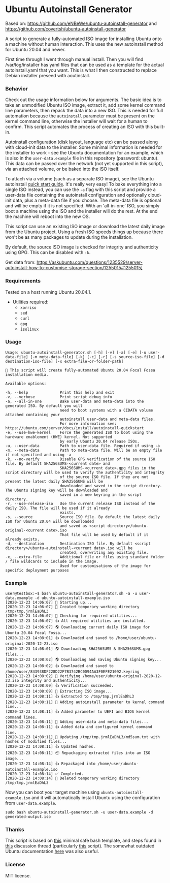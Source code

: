 # Ubuntu Autoinstall Generator
Based on: https://github.com/eNBeWe/ubuntu-autoinstall-generator and https://github.com/covertsh/ubuntu-autoinstall-generator

A script to generate a fully-automated ISO image for installing Ubuntu onto a machine without human interaction. This uses the new autoinstall method
for Ubuntu 20.04 and newer.

First time through I went through manual install. Then you will find /var/log/installer has yaml files that can be used as a template for the actual autoinstall.yaml that you want. This is what I then constructed to replace Debian installer preseed with aoutinstall.

### Behavior
Check out the usage information below for arguments. The basic idea is to take an unmodified Ubuntu ISO image, extract it, add some kernel command line parameters, then repack the data into a new ISO. This is needed for full automation because the ```autoinstall``` parameter must be present on the kernel command line, otherwise the installer will wait for a human to confirm. This script automates the process of creating an ISO with this built-in.

Autoinstall configuration (disk layout, language etc) can be passed along with cloud-init data to the installer. Some minimal information is needed for
the installer to work - see the Ubuntu documentation for an example, which is also in the ```user-data.example``` file in this repository (password: ubuntu). This data can be passed over the network (not yet supported in this script), via an attached volume, or be baked into the ISO itself.

To attach via a volume (such as a separate ISO image), see the Ubuntu autoinstall [quick start guide](https://ubuntu.com/server/docs/install/autoinstall-quickstart). It's really very easy! To bake everything into a single ISO instead, you can use the ```-a``` flag with this script and provide a user-data file containing the autoinstall configuration and optionally cloud-init data, plus a meta-data file if you choose. The meta-data file is optional and will be empty if it is not specified. With an 'all-in-one' ISO, you simply boot a machine using the ISO and the installer will do the rest. At the end the machine will reboot into the new OS.

This script can use an existing ISO image or download the latest daily image from the Ubuntu project. Using a fresh ISO speeds things up because there won't be as many packages to update during the installation.

By default, the source ISO image is checked for integrity and authenticity using GPG. This can be disabled with ```-k```.

Get data from: https://askubuntu.com/questions/1235529/server-autoinstall-how-to-customise-storage-section/1255015#1255015]

### Requirements
Tested on a host running Ubuntu 20.04.1.
- Utilities required:
    - ```xorriso```
    - ```sed```
    - ```curl```
    - ```gpg```
    - ```isolinux```

### Usage
```
Usage: ubuntu-autoinstall-generator.sh [-h] [-v] [-a] [-e] [-u user-data-file] [-m meta-data-file] [-k] [-c] [-r] [-s source-iso-file] [-d destination-iso-file] [-x extra-file-or-folder-path]

💁 This script will create fully-automated Ubuntu 20.04 Focal Fossa installation media.

Available options:

-h, --help              Print this help and exit
-v, --verbose           Print script debug info
-a, --all-in-one        Bake user-data and meta-data into the generated ISO. By default you will
                        need to boot systems with a CIDATA volume attached containing your
                        autoinstall user-data and meta-data files.
                        For more information see: https://ubuntu.com/server/docs/install/autoinstall-quickstart
-e, --use-hwe-kernel    Force the generated ISO to boot using the hardware enablement (HWE) kernel. Not supported
                        by early Ubuntu 20.04 release ISOs.
-u, --user-data         Path to user-data file. Required if using -a
-m, --meta-data         Path to meta-data file. Will be an empty file if not specified and using -a
-k, --no-verify         Disable GPG verification of the source ISO file. By default SHA256SUMS-<current date> and
                        SHA256SUMS-<current date>.gpg files in the script directory will be used to verify the authenticity and integrity
                        of the source ISO file. If they are not present the latest daily SHA256SUMS will be
                        downloaded and saved in the script directory. The Ubuntu signing key will be downloaded and
                        saved in a new keyring in the script directory.
-r, --use-release-iso   Use the current release ISO instead of the daily ISO. The file will be used if it already
                        exists.
-s, --source            Source ISO file. By default the latest daily ISO for Ubuntu 20.04 will be downloaded
                        and saved as <script directory>/ubuntu-original-<current date>.iso
                        That file will be used by default if it already exists.
-d, --destination       Destination ISO file. By default <script directory>/ubuntu-autoinstall-<current date>.iso will be
                        created, overwriting any existing file.
-x, --extra-file        Additional file or files using standard folder / file wildcards to include in the image.
                        Used for customisations of the image for specific deployment purposes
```

### Example
```
user@testbox:~$ bash ubuntu-autoinstall-generator.sh -a -u user-data.example -d ubuntu-autoinstall-example.iso
[2020-12-23 14:06:07] 👶 Starting up...
[2020-12-23 14:06:07] 📁 Created temporary working directory /tmp/tmp.jrmlEaDhL3
[2020-12-23 14:06:07] 🔎 Checking for required utilities...
[2020-12-23 14:06:07] 👍 All required utilities are installed.
[2020-12-23 14:06:07] 🌎 Downloading current daily ISO image for Ubuntu 20.04 Focal Fossa...
[2020-12-23 14:08:01] 👍 Downloaded and saved to /home/user/ubuntu-original-2020-12-23.iso
[2020-12-23 14:08:01] 🌎 Downloading SHA256SUMS & SHA256SUMS.gpg files...
[2020-12-23 14:08:02] 🌎 Downloading and saving Ubuntu signing key...
[2020-12-23 14:08:02] 👍 Downloaded and saved to /home/user/843938DF228D22F7B3742BC0D94AA3F0EFE21092.keyring
[2020-12-23 14:08:02] 🔐 Verifying /home/user/ubuntu-original-2020-12-23.iso integrity and authenticity...
[2020-12-23 14:08:09] 👍 Verification succeeded.
[2020-12-23 14:08:09] 🔧 Extracting ISO image...
[2020-12-23 14:08:11] 👍 Extracted to /tmp/tmp.jrmlEaDhL3
[2020-12-23 14:08:11] 🧩 Adding autoinstall parameter to kernel command line...
[2020-12-23 14:08:11] 👍 Added parameter to UEFI and BIOS kernel command lines.
[2020-12-23 14:08:11] 🧩 Adding user-data and meta-data files...
[2020-12-23 14:08:11] 👍 Added data and configured kernel command line.
[2020-12-23 14:08:11] 👷 Updating /tmp/tmp.jrmlEaDhL3/md5sum.txt with hashes of modified files...
[2020-12-23 14:08:11] 👍 Updated hashes.
[2020-12-23 14:08:11] 📦 Repackaging extracted files into an ISO image...
[2020-12-23 14:08:14] 👍 Repackaged into /home/user/ubuntu-autoinstall-example.iso
[2020-12-23 14:08:14] ✅ Completed.
[2020-12-23 14:08:14] 🚽 Deleted temporary working directory /tmp/tmp.jrmlEaDhL3
```

Now you can boot your target machine using ```ubuntu-autoinstall-example.iso``` and it will automatically install Ubuntu using the configuration from ```user-data.example```.

```sudo bash ubuntu-autoinstall-generator.sh -u user-data.example -d generated-output.iso```

### Thanks
This script is based on [this](https://betterdev.blog/minimal-safe-bash-script-template/) minimal safe bash template, and steps found in [this](https://discourse.ubuntu.com/t/please-test-autoinstalls-for-20-04/15250) discussion thread (particularly [this](https://gist.github.com/s3rj1k/55b10cd20f31542046018fcce32f103e) script).
The somewhat outdated Ubuntu documentation [here](https://help.ubuntu.com/community/LiveCDCustomization#Assembling_the_file_system) was also useful.


### License
MIT license.
